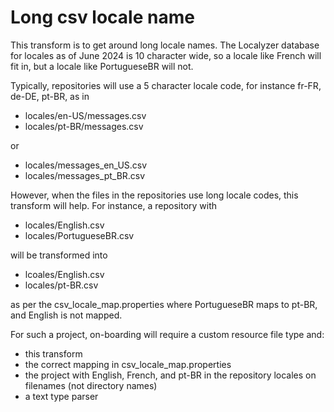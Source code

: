# Long csv locale name
This transform is to get around long locale names.  The Localyzer database for locales as of June 2024 is 10 character wide, so a locale like French will fit in, but a locale like PortugueseBR will not. 

Typically, repositories will use a 5 character locale code, for instance fr-FR, de-DE, pt-BR, as in 
* locales/en-US/messages.csv
* locales/pt-BR/messages.csv

or
* locales/messages_en_US.csv
* locales/messages_pt_BR.csv

However, when the files in the repositories use long locale codes, this transform will help. For instance, a repository with
* locales/English.csv
* locales/PortugueseBR.csv

will be transformed into
* lcoales/English.csv
* locales/pt-BR.csv

as per the csv_locale_map.properties where PortugueseBR maps to pt-BR, and English is not mapped.

For such a project, on-boarding will require a custom resource file type and:
* this transform
* the correct mapping in csv_locale_map.properties
* the project with English, French, and pt-BR in the repository locales on filenames (not directory names)
* a text type parser
